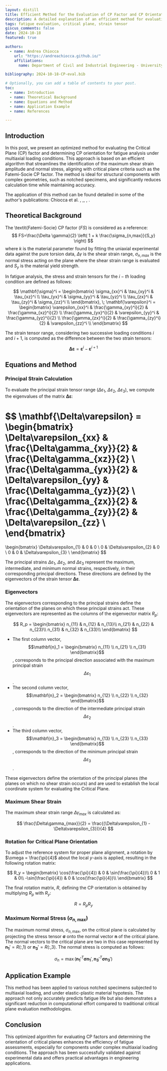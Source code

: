 ```yaml
---
layout: distill
title: Efficient Method for the Evaluation of CP Factor and CP Orientation
description: A detailed explanation of an efficient method for evaluating the Critical Plane (CP) factor and orientation.
tags: fatigue evaluation, critical plane, strain tensor
giscus_comments: false
date: 2024-10-18
featured: true

authors:
  - name: Andrea Chiocca
    url: "https://andreachiocca.github.io/"
    affiliations:
      name: Department of Civil and Industrial Engineering - University of Pisa

bibliography: 2024-10-18-CP-eval.bib

# Optionally, you can add a table of contents to your post.
toc:
  - name: Introduction
  - name: Theoretical Background
  - name: Equations and Method
  - name: Application Example
  - name: References

---
```


## Introduction

In this post, we present an optimized method for evaluating the Critical Plane (CP) factor and determining CP orientation for fatigue analysis under multiaxial loading conditions. This approach is based on an efficient algorithm that streamlines the identification of the maximum shear strain amplitude and normal stress, aligning with critical plane criteria such as the Fatemi-Socie CP factor. The method is ideal for structural components with complex geometries, such as notched specimens, and significantly reduces calculation time while maintaining accuracy.

The application of this method can be found detailed in some of the author's publications: Chiocca et al. <d-cite key="Chiocca2023"></d-cite>, <d-cite key="Chiocca2023a"></d-cite>,<d-cite key="Chiocca2024c"></d-cite>, <d-cite key="Chiocca2024"></d-cite>, <d-cite key="Chiocca2024c"></d-cite>.



## Theoretical Background

The \textit{Fatemi-Socie} CP factor ($FS$) <d-cite key="Fatemi1988"></d-cite> is considered as a reference:
$$
FS=\frac{\Delta \gamma}{2} \left( 1 + k \frac{\sigma_{n,max}}{S_y} \right)
$$
where $k$ is the material parameter found by fitting the uniaxial experimental data against the pure torsion data, $\Delta \gamma$ is the shear strain range, $\sigma_{n,max}$ is the normal stress acting on the plane where the shear strain range is evaluated and $S_y$ is the material yield strength.

In fatigue analysis, the stress and strain tensors for the $i-th$ loading condition are defined as follows:

$$
\mathbf{\sigma}^i =
\begin{bmatrix}
\sigma_{xx}^i & \tau_{xy}^i & \tau_{xz}^i \\
\tau_{yx}^i & \sigma_{yy}^i & \tau_{yz}^i \\
\tau_{zx}^i & \tau_{zy}^i & \sigma_{zz}^i \\
\end{bmatrix}, \;
\mathbf{\varepsilon}^i =
\begin{bmatrix}
\varepsilon_{xx}^i & \frac{\gamma_{xy}^i}{2} & \frac{\gamma_{xz}^i}{2} \\
\frac{\gamma_{yx}^i}{2} & \varepsilon_{yy}^i & \frac{\gamma_{yz}^i}{2} \\
\frac{\gamma_{zx}^i}{2} & \frac{\gamma_{zy}^i}{2} & \varepsilon_{zz}^i \\
\end{bmatrix}
$$

The strain tensor range, considering two successive loading conditions $i$ and $i+1$, is computed as the difference between the two strain tensors:

$$
\mathbf{\Delta \varepsilon} = \mathbf{\varepsilon}^i - \mathbf{\varepsilon}^{i+1}
$$

## Equations and Method

### Principal Strain Calculation

To evaluate the principal strain tensor range ($\Delta\varepsilon_{1}$, $\Delta\varepsilon_{2}$, $\Delta\varepsilon_{3}$), we compute the eigenvalues of the matrix $\mathbf{\Delta \varepsilon}$:

$$
\mathbf{\Delta\varepsilon} =
\begin{bmatrix}
\Delta\varepsilon_{xx} & \frac{\Delta\gamma_{xy}}{2} & \frac{\Delta\gamma_{xz}}{2} \\
\frac{\Delta\gamma_{yx}}{2} & \Delta\varepsilon_{yy} & \frac{\Delta\gamma_{yz}}{2} \\
\frac{\Delta\gamma_{zx}}{2} & \frac{\Delta\gamma_{zy}}{2} & \Delta\varepsilon_{zz} \\
\end{bmatrix}
=
\begin{bmatrix}
\Delta\varepsilon_{1} & 0 & 0 \\
0   & \Delta\varepsilon_{2} & 0 \\
0   & 0  & \Delta\varepsilon_{3} \\
\end{bmatrix}
$$

The principal strains $\Delta\varepsilon_{1}$, $\Delta\varepsilon_{2}$, and $\Delta\varepsilon_{3}$ represent the maximum, intermediate, and minimum normal strains, respectively, in their corresponding principal directions. These directions are defined by the eigenvectors of the strain tensor $\mathbf{\Delta\varepsilon}$.

### Eigenvectors

The eigenvectors corresponding to the principal strains define the orientation of the planes on which these principal strains act. These eigenvectors are represented as the columns of the eigenvector matrix $R_p$:

$$
R_p =
\begin{bmatrix}
n_{11} & n_{12} & n_{13}\\
n_{21} & n_{22} & n_{23}\\
n_{31} & n_{32} & n_{33}\\
\end{bmatrix}
$$

- The first column vector, $$\mathbf{n}_1 = \begin{bmatrix} n_{11} \\ n_{21} \\ n_{31} \end{bmatrix}$$, corresponds to the principal direction associated with the maximum principal strain $$\Delta\varepsilon_{1}$$.
- The second column vector, $$\mathbf{n}_2 = \begin{bmatrix} n_{12} \\ n_{22} \\ n_{32} \end{bmatrix}$$, corresponds to the direction of the intermediate principal strain $$\Delta\varepsilon_{2}$$.
- The third column vector, $$\mathbf{n}_3 = \begin{bmatrix} n_{13} \\ n_{23} \\ n_{33} \end{bmatrix}$$, corresponds to the direction of the minimum principal strain $$\Delta\varepsilon_{3}$$.

These eigenvectors define the orientation of the principal planes (the planes on which no shear strain occurs) and are used to establish the local coordinate system for evaluating the Critical Plane.

### Maximum Shear Strain

The maximum shear strain range $\Delta\gamma_{max}$ is calculated as:

$$
\frac{\Delta\gamma_{max}}{2} = \frac{(\Delta\varepsilon_{1} - \Delta\varepsilon_{3})}{4}
$$

### Rotation for Critical Plane Orientation

To adjust the reference system for proper plane alignment, a rotation by $\omega = \frac{\pi}{4}$ about the local $y$-axis is applied, resulting in the following rotation matrix:

$$
R_y =
\begin{bmatrix}
\cos(\frac{\pi}{4}) & 0 & \sin(\frac{\pi}{4})\\
0 & 1 & 0\\
-\sin(\frac{\pi}{4}) & 0 & \cos(\frac{\pi}{4})\\
\end{bmatrix}
$$

The final rotation matrix, $R$, defining the CP orientation is obtained by multiplying $R_p$ with $R_y$:

$$
R = R_pR_y
$$

### Maximum Normal Stress ($\sigma_{n,\text{max}}$)

The maximum normal stress, $\sigma_{n,\text{max}}$, on the critical plane is calculated by projecting the stress tensor $\mathbf{\sigma}$ onto the normal vector $\mathbf{n}$ of the critical plane. The normal vectors to the critical plane are two in this case represented by $\mathbf{n_1}'=R(:,1)$ or $\mathbf{n_3}'=R(:,3)$. The normal stress is computed as follows:

$$
\sigma_{n} = \max \left( \mathbf{n_1}'^T \mathbf{\sigma} \mathbf{n_1}',\mathbf{n_3}'^T \mathbf{\sigma} \mathbf{n_3}' \right)
$$



## Application Example

This method has been applied to various notched specimens subjected to multiaxial loading, and under elastic-plastic material hypotesis. The approach not only accurately predicts fatigue life but also demonstrates a significant reduction in computational effort compared to traditional critical plane evaluation methodologies.

## Conclusion

This optimized algorithm for evaluating CP factors and determining the orientation of critical planes enhances the efficiency of fatigue assessments, especially for components under complex multiaxial loading conditions. The approach has been successfully validated against experimental data and offers practical advantages in engineering applications.